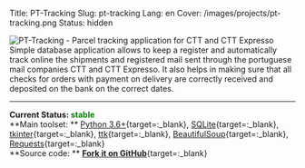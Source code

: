 Title: PT-Tracking
Slug: pt-tracking
Lang: en
Cover: /images/projects/pt-tracking.png
Status: hidden


![PT-Tracking - Parcel tracking application for CTT and CTT Expresso]({filename}/images/projects/pt-tracking.png)
Simple database application allows to keep a register and automatically track online the shipments and registered mail sent through the portuguese mail companies CTT and CTT Expresso. It also helps in making sure that all checks for orders with payment on delivery are correctly received and deposited on the bank on the correct dates.  

___

**Current Status: <span style="color:green">stable</span>**    
**Main toolset: ** [Python 3.6+](https://www.python.org){target=:_blank}, [SQLite](https://www.sqlite.org/about.html){target=:_blank}, [tkinter](https://docs.python.org/3.7/library/tkinter.html){target=:_blank}, [ttk](https://docs.python.org/3/library/tkinter.ttk.html#module-tkinter.ttk){target=:_blank}, [BeautifulSoup](https://www.crummy.com/software/BeautifulSoup/bs4/doc/){target=:_blank}, [Requests](http://docs.python-requests.org/en/master/){target=:_blank}  
**Source code: ** [**Fork it on GitHub**](https://github.com/victordomingos/PT-Tracking){target=:_blank}

